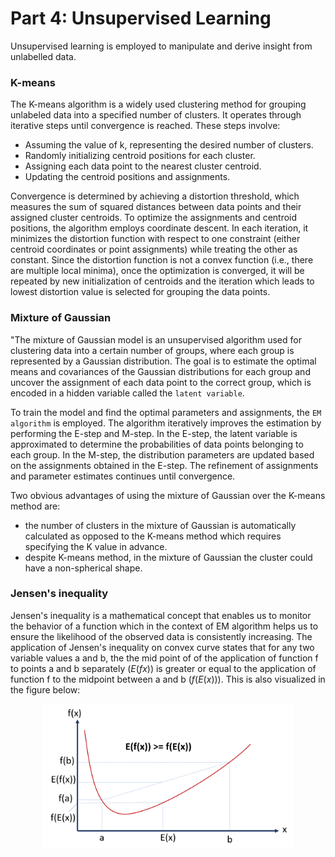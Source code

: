 # Part 4: Unsupervised Learning
Unsupervised learning is employed to manipulate and derive insight from unlabelled data.
### K-means
The K-means algorithm is a widely used clustering method for grouping unlabeled data into a specified number of clusters. It operates through iterative steps until convergence is reached. These steps involve:

- Assuming the value of k, representing the desired number of clusters.
- Randomly initializing centroid positions for each cluster.
- Assigning each data point to the nearest cluster centroid.
- Updating the centroid positions and assignments.  

Convergence is determined by achieving a distortion threshold, which measures the sum of squared distances between data points and their assigned cluster centroids. To optimize the assignments and centroid positions, the algorithm employs coordinate descent. In each iteration, it minimizes the distortion function with respect to one constraint (either centroid coordinates or point assignments) while treating the other as constant. Since the distortion function is not a convex function (i.e., there are multiple local minima), once the optimization is converged, it will be repeated by new initialization of centroids and the iteration which leads to lowest distortion value is selected for grouping the data points.
### Mixture of Gaussian
"The mixture of Gaussian model is an unsupervised algorithm used for clustering data into a certain number of groups, where each group is represented by a Gaussian distribution. The goal is to estimate the optimal means and covariances of the Gaussian distributions for each group and uncover the assignment of each data point to the correct group, which is encoded in a hidden variable called the `latent variable`. 

To train the model and find the optimal parameters and assignments, the `EM algorithm` is employed. The algorithm iteratively improves the estimation by performing the E-step and M-step. In the E-step, the latent variable is approximated to determine the probabilities of data points belonging to each group. In the M-step, the distribution parameters are updated based on the  assignments obtained in the E-step. The refinement of assignments and parameter estimates continues until convergence.

Two obvious advantages of using the mixture of Gaussian over the K-means method are: 
- the number of clusters in the mixture of Gaussian is automatically calculated as opposed to the K-means method which requires specifying the K value in advance.
- despite K-means method, in the mixture of Gaussian the cluster could have a non-spherical shape.

### Jensen's inequality
Jensen's inequality is a mathematical concept that enables us to monitor the behavior of a function which in the context of EM algorithm helps us to ensure the likelihood of the observed data is consistently increasing. The application of Jensen's inequality on convex curve states that for any two variable values a and b, the the mid point of of the application of function f to points a and b separately ($E(fx)$) is greater or equal to the application of function f to the midpoint between a and b ($f(E(x))$). This is also visualized in the figure below:

<p align="center">
  <img src="Figure/Jensens_inequality.png" alt="Hypothesis Function" width="400"/>
</p>
